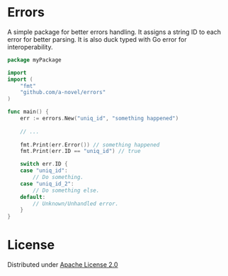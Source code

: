# Errors

A simple package for better errors handling. It assigns a string ID to each error for better parsing. It is also
duck typed with Go error for interoperability.

```go
package myPackage

import
import (
	"fmt"
	"github.com/a-novel/errors"
)

func main() {
	err := errors.New("uniq_id", "something happened")
	
	// ... 
	
	fmt.Print(err.Error()) // something happened
	fmt.Print(err.ID == "uniq_id") // true

	switch err.ID {
	case "uniq_id":
		// Do something.
    case "uniq_id_2":
        // Do something else.
	default:
        // Unknown/Unhandled error.
	}
}
```

# License

Distributed under [Apache License 2.0](https://www.github.com/a-novel/errors/blob/master/LICENSE)